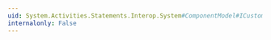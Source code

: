 ```yaml
---
uid: System.Activities.Statements.Interop.System#ComponentModel#ICustomTypeDescriptor#GetEditor(System.Type)
internalonly: False
---
```

